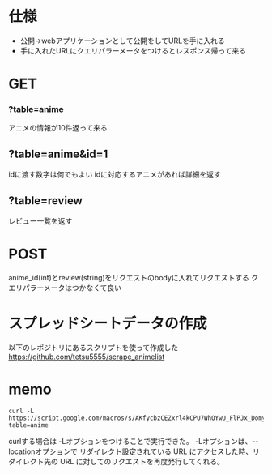 # 仕様
- 公開→webアプリケーションとして公開をしてURLを手に入れる
- 手に入れたURLにクエリパラーメータをつけるとレスポンス帰って来る

# GET
### ?table=anime
アニメの情報が10件返って来る

## ?table=anime&id=1
idに渡す数字は何でもよい
idに対応するアニメがあれば詳細を返す

## ?table=review
レビュー一覧を返す

# POST
anime_id(int)とreview(string)をリクエストのbodyに入れてリクエストする
クエリパラーメータはつかなくて良い

# スプレッドシートデータの作成
以下のレポジトリにあるスクリプトを使って作成した
https://github.com/tetsu5555/scrape_animelist

# memo

```
curl -L  https://script.google.com/macros/s/AKfycbzCEZxrl4kCPU7WhOYwU_FlPJx_Domy95PCjTTJkbUamhNu6JOX/exec?table=anime
```

curlする場合は -Lオプションをつけることで実行できた。
-Lオプションは、--locationオプションで
リダイレクト設定されている URL にアクセスした時、リダイレクト先の URL に対してのリクエストを再度発行してくれる。